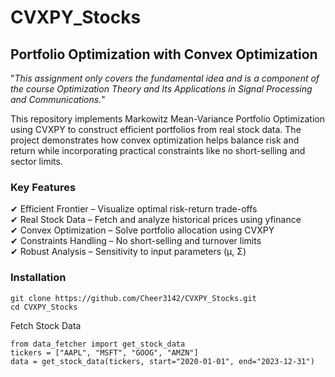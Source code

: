 # CVXPY_Stocks

## Portfolio Optimization with Convex Optimization

"_This assignment only covers the fundamental idea and is a component of the course Optimization Theory and Its Applications in Signal Processing and Communications._"

This repository implements Markowitz Mean-Variance Portfolio Optimization using CVXPY to construct efficient portfolios from real stock data. The project demonstrates how convex optimization helps balance risk and return while incorporating practical constraints like no short-selling and sector limits.

### Key Features
✔ Efficient Frontier – Visualize optimal risk-return trade-offs <br />
✔ Real Stock Data – Fetch and analyze historical prices using yfinance <br />
✔ Convex Optimization – Solve portfolio allocation using CVXPY <br />
✔ Constraints Handling – No short-selling and turnover limits <br />
✔ Robust Analysis – Sensitivity to input parameters (μ, Σ) <br />

### Installation
```
git clone https://github.com/Cheer3142/CVXPY_Stocks.git
cd CVXPY_Stocks
```

Fetch Stock Data
```
from data_fetcher import get_stock_data
tickers = ["AAPL", "MSFT", "GOOG", "AMZN"]
data = get_stock_data(tickers, start="2020-01-01", end="2023-12-31")
```



